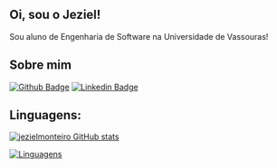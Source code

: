 ## Oi, sou o Jeziel!

Sou aluno de Engenharia de Software na Universidade de Vassouras!

## Sobre mim

[![Github Badge](https://img.shields.io/badge/-Github-000?style=flat-square&logo=Github&logoColor=white&link=https://github.com/jezielmonteiro)](https://github.com/jezielmonteiro)
[![Linkedin Badge](https://img.shields.io/badge/-LinkedIn-blue?style=flat-square&logo=Linkedin&logoColor=white&link=https://www.linkedin.com/in/jezielmonteiro/)](https://www.linkedin.com/in/jezielmonteiro/)

## Linguagens:

[![jezielmonteiro GitHub stats](https://github-readme-stats.vercel.app/api?username=jezielmonteiro&show_icons=true&theme=transparent)](https://github.com/jezielmonteiro/github-readme-stats)

[![Linguagens](https://github-readme-stats.vercel.app/api/top-langs/?username=jezielmonteiro&layout=compact&theme=transparent)](https://github.com/jezielmonteiro/github-readme-stats)
